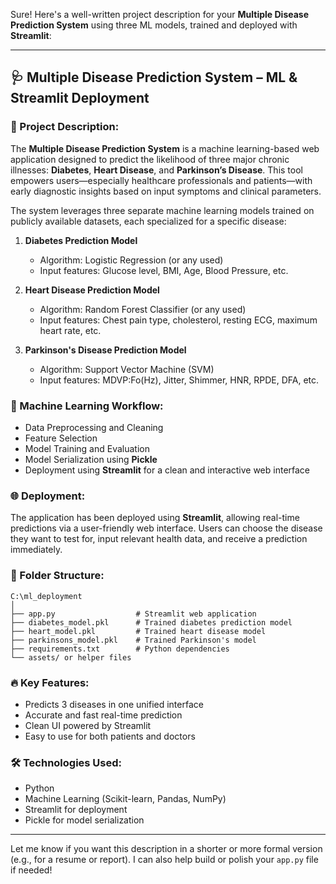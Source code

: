 Sure! Here's a well-written project description for your **Multiple Disease Prediction System** using three ML models, trained and deployed with **Streamlit**:

---

## 🩺 Multiple Disease Prediction System – ML & Streamlit Deployment

### 📌 Project Description:

The **Multiple Disease Prediction System** is a machine learning-based web application designed to predict the likelihood of three major chronic illnesses: **Diabetes**, **Heart Disease**, and **Parkinson’s Disease**. This tool empowers users—especially healthcare professionals and patients—with early diagnostic insights based on input symptoms and clinical parameters.

The system leverages three separate machine learning models trained on publicly available datasets, each specialized for a specific disease:

1. **Diabetes Prediction Model**  
   - Algorithm: Logistic Regression (or any used)  
   - Input features: Glucose level, BMI, Age, Blood Pressure, etc.

2. **Heart Disease Prediction Model**  
   - Algorithm: Random Forest Classifier (or any used)  
   - Input features: Chest pain type, cholesterol, resting ECG, maximum heart rate, etc.

3. **Parkinson's Disease Prediction Model**  
   - Algorithm: Support Vector Machine (SVM)  
   - Input features: MDVP:Fo(Hz), Jitter, Shimmer, HNR, RPDE, DFA, etc.

### 🧠 Machine Learning Workflow:
- Data Preprocessing and Cleaning
- Feature Selection
- Model Training and Evaluation
- Model Serialization using **Pickle**
- Deployment using **Streamlit** for a clean and interactive web interface

### 🌐 Deployment:
The application has been deployed using **Streamlit**, allowing real-time predictions via a user-friendly web interface. Users can choose the disease they want to test for, input relevant health data, and receive a prediction immediately.

### 📁 Folder Structure:
```
C:\ml_deployment
│
├── app.py                  # Streamlit web application
├── diabetes_model.pkl      # Trained diabetes prediction model
├── heart_model.pkl         # Trained heart disease model
├── parkinsons_model.pkl    # Trained Parkinson's model
├── requirements.txt        # Python dependencies
└── assets/ or helper files
```

### 🔥 Key Features:
- Predicts 3 diseases in one unified interface
- Accurate and fast real-time prediction
- Clean UI powered by Streamlit
- Easy to use for both patients and doctors

### 🛠️ Technologies Used:
- Python
- Machine Learning (Scikit-learn, Pandas, NumPy)
- Streamlit for deployment
- Pickle for model serialization

---

Let me know if you want this description in a shorter or more formal version (e.g., for a resume or report). I can also help build or polish your `app.py` file if needed!

